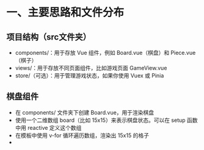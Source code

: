 # 一、主要思路和文件分布
## 项目结构（src文件夹）
- components/：用于存放 Vue 组件，例如 Board.vue（棋盘）和 Piece.vue（棋子）
- views/：用于存放不同页面组件，比如游戏页面 GameView.vue
- store/（可选）：用于管理游戏状态，如果你使用 Vuex 或 Pinia

## 棋盘组件
- 在 components/ 文件夹下创建 Board.vue，用于渲染棋盘
- 使用一个二维数组 board（比如 15x15）来表示棋盘状态。可以在 setup 函数中用 reactive 定义这个数组
- 在模板中使用 v-for 循环遍历数组，渲染出 15x15 的格子
- 
